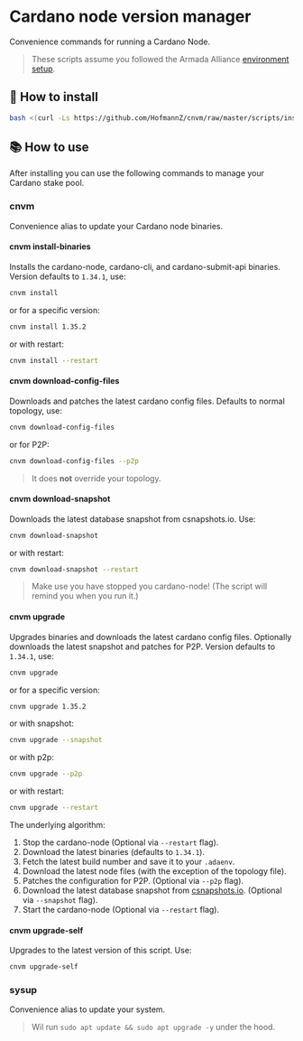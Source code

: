 # Cardano node version manager

Convenience commands for running a Cardano Node.

> These scripts assume you followed the Armada Alliance [environment setup](https://armada-alliance.gitbook.io/welcome/stake-pool-guides/pi-pool-tutorial/pi-node-full-guide/environment-setup).

## 🧰 How to install

```sh
bash <(curl -Ls https://github.com/HofmannZ/cnvm/raw/master/scripts/install.sh)
```

## 📚 How to use

After installing you can use the following commands to manage your Cardano stake pool.

### cnvm

Convenience alias to update your Cardano node binaries.

#### cnvm install-binaries

Installs the cardano-node, cardano-cli, and cardano-submit-api binaries. Version defaults to `1.34.1`, use:

```sh
cnvm install
```

or for a specific version:

```sh
cnvm install 1.35.2
```

or with restart:

```sh
cnvm install --restart
```

#### cnvm download-config-files

Downloads and patches the latest cardano config files. Defaults to normal topology, use:

```sh
cnvm download-config-files
```

or for P2P:

```sh
cnvm download-config-files --p2p
```

> It does **not** override your topology.

#### cnvm download-snapshot

Downloads the latest database snapshot from csnapshots.io. Use:

```sh
cnvm download-snapshot
```

or with restart:

```sh
cnvm download-snapshot --restart
```

> Make use you have stopped you cardano-node! (The script will remind you when you run it.)

#### cnvm upgrade

Upgrades binaries and downloads the latest cardano config files. Optionally downloads the latest snapshot and patches for P2P. Version defaults to `1.34.1`, use:

```sh
cnvm upgrade
```

or for a specific version:

```sh
cnvm upgrade 1.35.2
```

or with snapshot:

```sh
cnvm upgrade --snapshot
```

or with p2p:

```sh
cnvm upgrade --p2p
```

or with restart:

```sh
cnvm upgrade --restart
```

The underlying algorithm:

1. Stop the cardano-node (Optional via `--restart` flag).
2. Download the latest binaries (defaults to `1.34.1`).
3. Fetch the latest build number and save it to your `.adaenv`.
4. Download the latest node files (with the exception of the topology file).
5. Patches the configuration for P2P. (Optional via `--p2p` flag).
6. Download the latest database snapshot from [csnapshots.io](https://csnapshots.io). (Optional via `--snapshot` flag).
7. Start the cardano-node (Optional via `--restart` flag).

#### cnvm upgrade-self

Upgrades to the latest version of this script. Use:

```sh
cnvm upgrade-self
```

### sysup

Convenience alias to update your system.

> Wil run `sudo apt update && sudo apt upgrade -y` under the hood.
